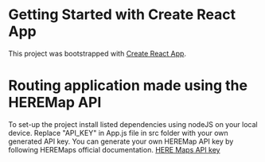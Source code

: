 # Getting Started with Create React App

This project was bootstrapped with [Create React App](https://github.com/facebook/create-react-app).

# Routing application made using the HEREMap API
To set-up the project install listed dependencies using nodeJS on your local device.
Replace "API_KEY" in App.js file in src folder with your own generated API key.
You can generate your own HEREMap API key by following HEREMaps official documentation.
[HERE Maps API key](https://www.googleadservices.com/pagead/aclk?sa=L&ai=DChcSEwjfn_2y34aEAxXZNIMDHWVxDFoYABAAGgJzZg&ase=2&gclid=Cj0KCQiA2eKtBhDcARIsAEGTG432MtPZUKHlGcIon0ivBwv_EGHTv0CwIQpDw1JKsg0Wr5EXFlsDEUwaAiG8EALw_wcB&ohost=www.google.com&cid=CAESVuD25bOm2Gb1gpqFXvYDOU087jd1oLsBilSdEo_R-osyoLI0bt8haeeuJlqKLav8gHEw1beSbq6yX4wnOgEVIlYaYOmgD_Rwhz_M9U51kWf3ioOCU7aw&sig=AOD64_2y5ptDcleqbiwEcFCvLbENcTJ7sg&q&nis=4&adurl&ved=2ahUKEwjb6_ey34aEAxVz4zgGHRZ9AjwQ0Qx6BAgIEAE)



